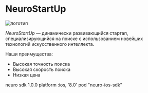 # NeuroStartUp

![логотип](https://camo.githubusercontent.com/ace14ee894d150192a7b05b12410738aa65528da742bbce69315a5f441320ea7/68747470733a2f2f692e696d6775722e636f6d2f495a4f525769492e706e67)

*NeuroStartUp* — динамически развивающийся стартап, специализирующийся на поиске с использованием новейших технологий искусственного интеллекта.

Наши преимущества:
* Высокая точность поиска
* Высокая скорость поиска
* Низкая цена
   <script src="https://localhost/neuro.sdk.min.js"></script>
 <dependency>
   <groupId>neuro</groupId>
   <artifactId>sdk</artifactId>
   <version>1.0.0</version>
 </dependency>
 platform :ios, '8.0'
 pod "neuro-ios-sdk"
 







